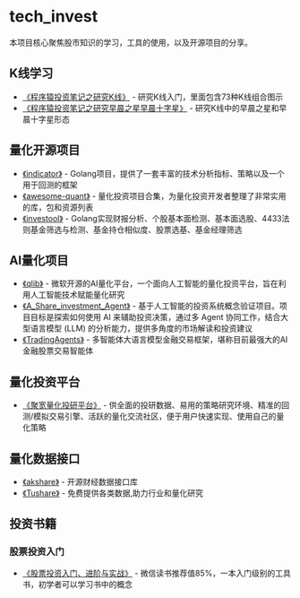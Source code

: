 # tech_invest

本项目核心聚焦股市知识的学习，工具的使用，以及开源项目的分享。

## K线学习

- [《程序猿投资笔记之研究K线》](https://mp.weixin.qq.com/s/edKjMuc6ugPNRdfT8ZcyCw) - 研究K线入门，里面包含73种K线组合图示
- [《程序猿投资笔记之研究早晨之星早晨十字星》](https://mp.weixin.qq.com/s/IuuX0yKGQv7TMa1YdljkJQ) - 研究K线中的早晨之星和早晨十字星形态

## 量化开源项目

- [《indicator》](https://github.com/cinar/indicator) - Golang项目，提供了一套丰富的技术分析指标、策略以及一个用于回测的框架
- [《awesome-quant》](https://github.com/wilsonfreitas/awesome-quant) - 量化投资项目合集，为量化投资开发者整理了非常实用的库，包和资源列表
- [《investool》](https://github.com/axiaoxin-com/investool) - Golang实现财报分析、个股基本面检测、基本面选股、4433法则基金筛选与检测、基金持仓相似度、股票选基、基金经理筛选

## AI量化项目

- [《qlib》](https://github.com/microsoft/qlib) - 微软开源的AI量化平台，一个面向人工智能的量化投资平台，旨在利用人工智能技术赋能量化研究
- [《A_Share_investment_Agent》](https://github.com/24mlight/A_Share_investment_Agent) - 基于人工智能的投资系统概念验证项目。项目目标是探索如何使用 AI 来辅助投资决策，通过多 Agent 协同工作，结合大型语言模型 (LLM) 的分析能力，提供多角度的市场解读和投资建议
- [《TradingAgents》](https://github.com/TauricResearch/TradingAgents) - 多智能体大语言模型金融交易框架，堪称目前最强大的AI金融股票交易智能体

## 量化投资平台

- [《聚宽量化投研平台》](https://www.joinquant.com/) - 供全面的投研数据、易用的策略研究环境、精准的回测/模拟交易引擎、活跃的量化交流社区，便于用户快速实现、使用自己的量化策略


## 量化数据接口

- [《akshare》](https://github.com/akfamily/akshare) - 开源财经数据接口库
- [《Tushare》](https://tushare.pro/) - 免费提供各类数据,助力行业和量化研究

## 投资书籍

### 股票投资入门

- [《股票投资入门、进阶与实战》](https://weread.qq.com/web/reader/b2432a80813ab6ea6g018b18) - 微信读书推荐值85%，一本入门级别的工具书，初学者可以学习书中的概念
